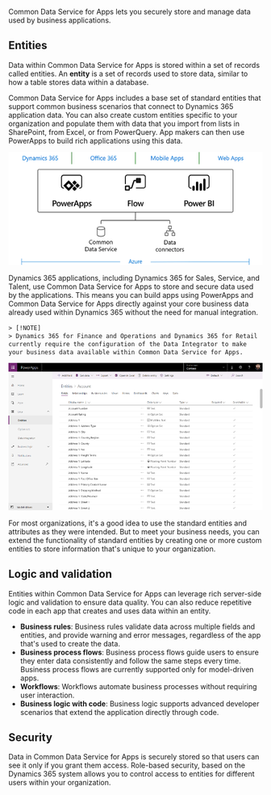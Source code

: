 Common Data Service for Apps lets you securely store and manage data used by business applications. 

## Entities
Data within Common Data Service for Apps is stored within a set of records called entities. An **entity** is a set of records used to store data, similar to how a table stores data within a database.

Common Data Service for Apps includes a base set of standard entities that support common business scenarios that connect to Dynamics 365 application data. You can also create custom entities specific to your organization and populate them with data that you import from lists in SharePoint, from Excel, or from PowerQuery. App makers can then use PowerApps to build rich applications using this data.

![Illustration showing an overview of the Business Application Platform](../media/platform.png)

Dynamics 365 applications, including Dynamics 365 for Sales, Service, and Talent, use Common Data Service for Apps to store and secure data used by the applications. This means you can build apps using PowerApps and Common Data Service for Apps directly against your core business data already used within Dynamics 365 without the need for manual integration.

    > [!NOTE]
    > Dynamics 365 for Finance and Operations and Dynamics 365 for Retail currently require the configuration of the Data Integrator to make your business data available within Common Data Service for Apps.

![Screenshot showing a list of entities](../media/entitylist.png "Entity list")

For most organizations, it's a good idea to use the standard entities and attributes as they were intended. But to meet your business needs, you can extend the functionality of standard entities by creating one or more custom entities to store information that's unique to your organization. 

## Logic and validation
Entities within Common Data Service for Apps can leverage rich server-side logic and validation to ensure data quality. You can also reduce repetitive code in each app that creates and uses data within an entity.

* **Business rules**: Business rules validate data across multiple fields and entities, and provide warning and error messages, regardless of the app that's used to create the data. 
* **Business process flows**: Business process flows guide users to ensure they enter data consistently and follow the same steps every time. Business process flows are currently supported only for model-driven apps.
* **Workflows**: Workflows automate business processes without requiring user interaction. 
* **Business logic with code**: Business logic supports advanced developer scenarios that extend the application directly through code. 

## Security
Data in Common Data Service for Apps is securely stored so that users can see it only if you grant them access. Role-based security, based on the Dynamics 365 system allows you to control access to entities for different users within your organization.
